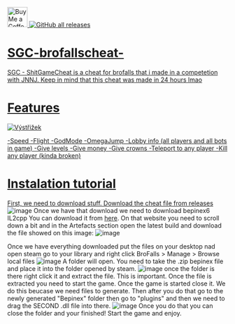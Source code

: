 <a href='https://ko-fi.com/stikosek' target='_blank'><img height='35' style='border:0px;height:46px;' src='https://az743702.vo.msecnd.net/cdn/kofi3.png?v=0' border='0' alt='Buy Me a Coffee at ko-fi.com' />
![GitHub all releases](https://img.shields.io/github/downloads/stikosek/SGC-brofallscheat//total?color=%23FF8C00&style=flat-square)

# SGC-brofallscheat-
SGC - ShitGameCheat is a cheat for brofalls that i made in a competetion with JNNJ. 
Keep in mind that this cheat was made in 24 hours lmao

# Features

![Výstřižek](https://user-images.githubusercontent.com/62238729/149635247-c1419df2-6e45-4f01-a477-d86dba620f3f.PNG)

 -Speed
 -Flight
 -GodMode
 -OmegaJump
 -Lobby info (all players and all bots in game)
 -Give levels
 -Give money
 -Give crowns
 -Teleport to any player
 -Kill any player (kinda broken)
 
 # Instalation tutorial
 
  First, we need to download stuff. Download the cheat file from [releases](https://github.com/stikosek/SGC-brofallscheat/releases)
  ![image](https://user-images.githubusercontent.com/62238729/149635349-6763cf7f-a198-4ba2-aa50-b30d8cd44be1.png)
  Once we have that download we need to download bepinex6 IL2cpp
  You can download it from [here](https://builds.bepis.io/projects/bepinex_be).
     On that website you need to scroll down a bit and in the Artefacts section 
     open the latest build and download the file showed on this image:
     ![image](https://user-images.githubusercontent.com/62238729/149635445-d8573595-32cb-44f5-85d7-1a456c075de7.png)
     
   Once we have everything downloaded put the files on your desktop nad open steam go to your library and 
   right click BroFalls > Manage > Browse local files
   ![image](https://user-images.githubusercontent.com/62238729/149635506-877edddd-5ed0-4b3a-83cd-9fbfa47ad864.png)
   A folder will open. You need to take the .zip bepinex file and place it into the folder opened by steam.
   ![image](https://user-images.githubusercontent.com/62238729/149635662-e2ba6022-9f6f-4135-8431-0f0582cc621c.png)
   once the folder is there right click it and extract the file. This is important.
   Once the file is extracted you need to start the game. Once the game is started close it.
   We do this beucase we need files to generate.
   Then after you do that go to the newly generated "Bepinex" folder then go to "plugins" and then
   we need to drag the SECOND .dll file into there.
   ![image](https://user-images.githubusercontent.com/62238729/149635738-3af6c6de-bb00-4864-bfed-7acc553957a7.png)
    Once you do that you can close the folder and your finished!
    Start the game and enjoy.




  
